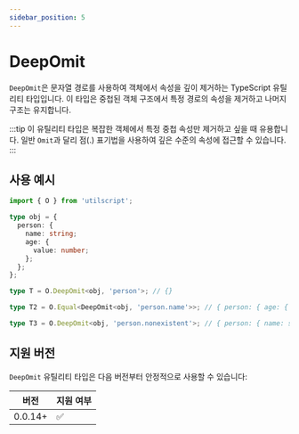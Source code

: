 ```yaml
---
sidebar_position: 5
---
```


# DeepOmit

`DeepOmit`은 문자열 경로를 사용하여 객체에서 속성을 깊이 제거하는 TypeScript 유틸리티 타입입니다. 이 타입은 중첩된 객체 구조에서 특정 경로의 속성을 제거하고 나머지 구조는 유지합니다.

:::tip
이 유틸리티 타입은 복잡한 객체에서 특정 중첩 속성만 제거하고 싶을 때 유용합니다. 일반 `Omit`과 달리 점(.) 표기법을 사용하여 깊은 수준의 속성에 접근할 수 있습니다.
:::

## 사용 예시

```ts
import { O } from 'utilscript';

type obj = {
  person: {
    name: string;
    age: {
      value: number;
    };
  };
};

type T = O.DeepOmit<obj, 'person'>; // {}

type T2 = O.Equal<DeepOmit<obj, 'person.name'>>; // { person: { age: { value: number } } }

type T3 = O.DeepOmit<obj, 'person.nonexistent'>; // { person: { name: string; age: {} } }
```

## 지원 버전

`DeepOmit` 유틸리티 타입은 다음 버전부터 안정적으로 사용할 수 있습니다:

| 버전    | 지원 여부 |
| ------- | --------- |
| 0.0.14+ | ✅        |
